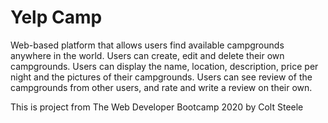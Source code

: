# Yelp Camp
Web-based platform that allows users find available campgrounds anywhere in the world.
Users can create, edit and delete their own campgrounds.
Users can display the name, location, description, price per night and the pictures of their campgrounds.
Users can see review of the campgrounds from other users, and rate and write a review on their own.

This is project from The Web Developer Bootcamp 2020 by Colt Steele 
